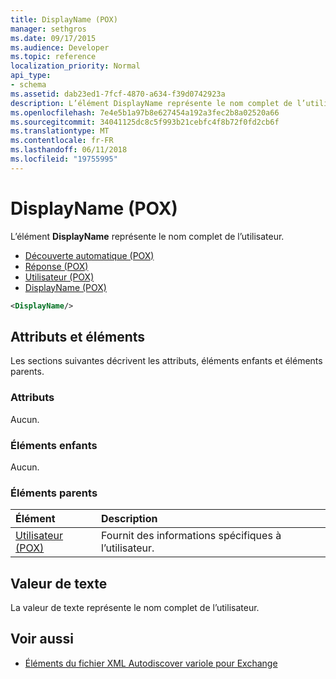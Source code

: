 ```yaml
---
title: DisplayName (POX)
manager: sethgros
ms.date: 09/17/2015
ms.audience: Developer
ms.topic: reference
localization_priority: Normal
api_type:
- schema
ms.assetid: dab23ed1-7fcf-4870-a634-f39d0742923a
description: L’élément DisplayName représente le nom complet de l’utilisateur.
ms.openlocfilehash: 7e4e5b1a97b8e627454a192a3fec2b8a02520a66
ms.sourcegitcommit: 34041125dc8c5f993b21cebfc4f8b72f0fd2cb6f
ms.translationtype: MT
ms.contentlocale: fr-FR
ms.lasthandoff: 06/11/2018
ms.locfileid: "19755995"
---
```

# <a name="displayname-pox"></a>DisplayName (POX)

L’élément **DisplayName** représente le nom complet de l’utilisateur. 
  
- [Découverte automatique (POX)](autodiscover-pox.md) 
- [Réponse (POX)](response-pox.md) 
- [Utilisateur (POX)](user-pox.md) 
- [DisplayName (POX)](displayname-pox.md)
  
```xml
<DisplayName/>
```

## <a name="attributes-and-elements"></a>Attributs et éléments

Les sections suivantes décrivent les attributs, éléments enfants et éléments parents.
  
### <a name="attributes"></a>Attributs

Aucun.
  
### <a name="child-elements"></a>Éléments enfants

Aucun.
  
### <a name="parent-elements"></a>Éléments parents

|**Élément**|**Description**|
|:-----|:-----|
|[Utilisateur (POX)](user-pox.md) <br/> |Fournit des informations spécifiques à l’utilisateur.  <br/> |
   
## <a name="text-value"></a>Valeur de texte

La valeur de texte représente le nom complet de l’utilisateur.
  
## <a name="see-also"></a>Voir aussi

- [Éléments du fichier XML Autodiscover variole pour Exchange](pox-autodiscover-xml-elements-for-exchange.md)

